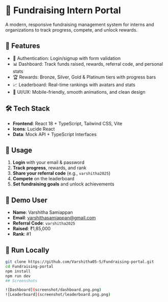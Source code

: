 # 🌟 Fundraising Intern Portal

A modern, responsive fundraising management system for interns and organizations to track progress, compete, and unlock rewards.

## 🚀 Features

- 🔐 Authentication: Login/signup with form validation
- 📊 Dashboard: Track funds raised, rewards, referral code, and personal stats
- 🏆 Rewards: Bronze, Silver, Gold & Platinum tiers with progress bars
- 📈 Leaderboard: Real-time rankings with avatars and stats
- 🎨 UI/UX: Mobile-friendly, smooth animations, and clean design

## 🛠️ Tech Stack

- **Frontend**: React 18 + TypeScript, Tailwind CSS, Vite
- **Icons**: Lucide React
- **Data**: Mock API + TypeScript Interfaces

## 📱 Usage

1. **Login** with your email & password  
2. **Track progress**, rewards, and rank  
3. **Share your referral code** (e.g., `varshitha2025`)  
4. **Compete** on the leaderboard  
5. **Set fundraising goals** and unlock achievements  

## 👤 Demo User

- **Name**: Varshitha Samiappan  
- **Email**: varshithasamiappan@gmail.com  
- **Referral Code**: `varshitha2025`  
- **Raised**: ₹1,85,000  
- **Rank**: #1  

## 🧪 Run Locally

```bash
git clone https://github.com/Varshitha05-S/Fundraising-portal.git
cd Fundraising-portal
npm install
npm run dev
## Screenshots

![Dashboard](screenshot/dashboard.png.png)
![Leaderboard](screenshot/leaderboard.png.png)
